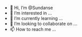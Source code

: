 - 👋 Hi, I’m @Sundanse
- 👀 I’m interested in ...
- 🌱 I’m currently learning ...
- 💞️ I’m looking to collaborate on ...
- 📫 How to reach me ...

<!---
Sundanse/Sundanse is a ✨ special ✨ repository because its `README.md` (this file) appears on your GitHub profile.
You can click the Preview link to take a look at your changes.
--->
